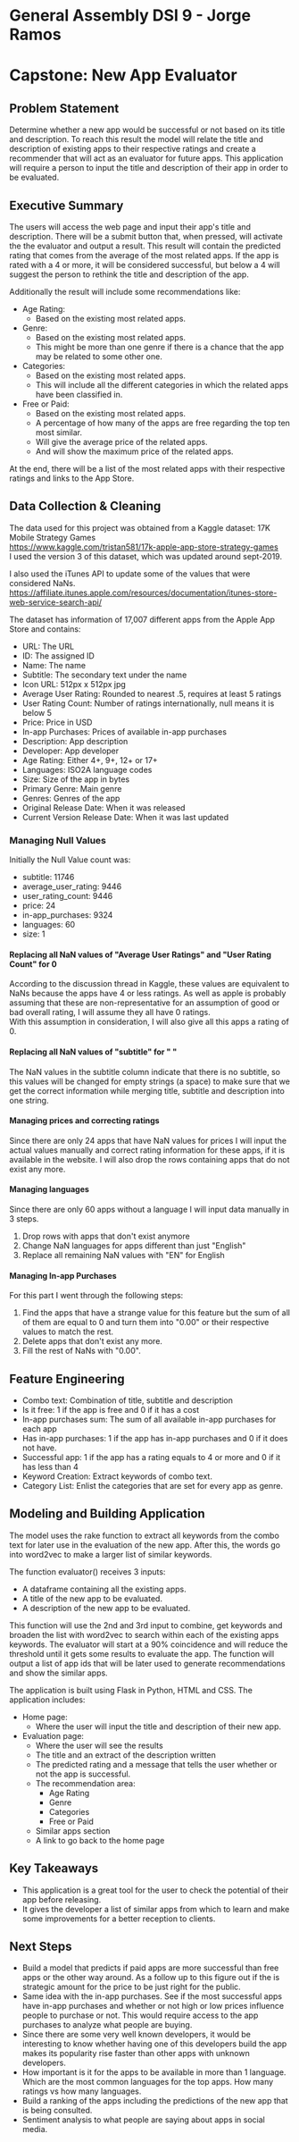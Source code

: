# General Assembly DSI 9 - Jorge Ramos
# Capstone: New App Evaluator
## Problem Statement
Determine whether a new app would be successful or not based on its title and description. To reach this result the model will relate the title and description of existing apps to their respective ratings and create a recommender that will act as an evaluator for future apps. This application will require a person to input the title and description of their app in order to be evaluated.

## Executive Summary
The users will access the web page and input their app's title and description. There will be a submit button that, when pressed, will activate the the evaluator and output a result. This result will contain the predicted rating that comes from the average of the most related apps. If the app is rated with a 4 or more, it will be considered successful, but below a 4 will suggest the person to rethink the title and description of the app.

Additionally the result will include some recommendations like:
- Age Rating:
  - Based on the existing most related apps.
- Genre:
  - Based on the existing most related apps.
  - This might be more than one genre if there is a chance that the app may be related to some other one.
- Categories:
  - Based on the existing most related apps.
  - This will include all the different categories in which the related apps have been classified in.
- Free or Paid:
  - Based on the existing most related apps.
  - A percentage of how many of the apps are free regarding the top ten most similar.
  - Will give the average price of the related apps.
  - And will show the maximum price of the related apps.

At the end, there will be a list of the most related apps with their respective ratings and links to the App Store.

## Data Collection & Cleaning
The data used for this project was obtained from a Kaggle dataset: 17K Mobile Strategy Games \
https://www.kaggle.com/tristan581/17k-apple-app-store-strategy-games \
I used the version 3 of this dataset, which was updated around sept-2019.

I also used the iTunes API to update some of the values that were considered NaNs. \
https://affiliate.itunes.apple.com/resources/documentation/itunes-store-web-service-search-api/

The dataset has information of 17,007 different apps from the Apple App Store and contains:
- URL: The URL
- ID: The assigned ID
- Name: The name
- Subtitle: The secondary text under the name
- Icon URL: 512px x 512px jpg
- Average User Rating: Rounded to nearest .5, requires at least 5 ratings
- User Rating Count: Number of ratings internationally, null means it is below 5
- Price: Price in USD
- In-app Purchases: Prices of available in-app purchases
- Description: App description
- Developer: App developer
- Age Rating: Either 4+, 9+, 12+ or 17+
- Languages: ISO2A language codes
- Size: Size of the app in bytes
- Primary Genre: Main genre
- Genres: Genres of the app
- Original Release Date: When it was released
- Current Version Release Date: When it was last updated

### Managing Null Values
Initially the Null Value count was:
- subtitle: 11746
- average_user_rating: 9446
- user_rating_count: 9446
- price: 24
- in-app_purchases: 9324
- languages: 60
- size: 1

#### Replacing all NaN values of "Average User Ratings"  and "User Rating Count" for 0
According to the discussion thread in Kaggle, these values are equivalent to NaNs because the apps have 4 or less ratings. As well as apple is probably assuming that these are non-representative for an assumption of good or bad overall rating, I will assume they all have 0 ratings. \
With this assumption in consideration, I will also give all this apps a rating of 0.

#### Replacing all NaN values of "subtitle" for " "
The NaN values in the subtitle column indicate that there is no subtitle, so this values will be changed for empty strings (a space) to make sure that we get the correct information while merging title, subtitle and description into one string.

#### Managing prices and correcting ratings
Since there are only 24 apps that have NaN values for prices I will input the actual values manually and correct rating information for these apps, if it is available in the website. I will also drop the rows containing apps that do not exist any more.

#### Managing languages
Since there are only 60 apps without a language I will input data manually in 3 steps.
1. Drop rows with apps that don't exist anymore
2. Change NaN languages for apps different than just "English"
3. Replace all remaining NaN values with "EN" for English

#### Managing In-app Purchases
For this part I went through the following steps:
1. Find the apps that have a strange value for this feature but the sum of all of them are equal to 0 and turn them into "0.00" or their respective values to match the rest.
2. Delete apps that don't exist any more.
3. Fill the rest of NaNs with "0.00".

## Feature Engineering
- Combo text: Combination of title, subtitle and description
- Is it free: 1 if the app is free and 0 if it has a cost
- In-app purchases sum: The sum of all available in-app purchases for each app
- Has in-app purchases: 1 if the app has in-app purchases and 0 if it does not have.
- Successful app: 1 if the app has a rating equals to 4 or more and 0 if it has less than 4
- Keyword Creation: Extract keywords of combo text.
- Category List: Enlist the categories that are set for every app as genre.

## Modeling and Building Application
The model uses the rake function to extract all keywords from the combo text for later use in the evaluation of the new app. After this, the words go into word2vec to make a larger list of similar keywords.

The function evaluator() receives 3 inputs:
- A dataframe containing all the existing apps.
- A title of the new app to be evaluated.
- A description of the new app to be evaluated.

This function will use the 2nd and 3rd input to combine, get keywords and broaden the list with word2vec to search within each of the existing apps keywords. The evaluator will start at a 90% coincidence and will reduce the threshold until it gets some results to evaluate the app. The function will output a list of app ids that will be later used to generate recommendations and show the similar apps.

The application is built using Flask in Python, HTML and CSS.
The application includes:
- Home page:
  - Where the user will input the title and description of their new app.
- Evaluation page:
  - Where the user will see the results
  - The title and an extract of the description written
  - The predicted rating and a message that tells the user whether or not the app is successful.
  - The recommendation area:
    - Age Rating
    - Genre
    - Categories
    - Free or Paid
  - Similar apps section
  - A link to go back to the home page

## Key Takeaways
- This application is a great tool for the user to check the potential of their app before releasing.
- It gives the developer a list of similar apps from which to learn and make some improvements for a better reception to clients.

## Next Steps
- Build a model that predicts if paid apps are more successful than free apps or the other way around. As a follow up to this figure out if the is strategic amount for the price to be just right for the public.
- Same idea with the in-app purchases. See if the most successful apps have in-app purchases and whether or not high or low prices influence people to purchase or not. This would require access to the app purchases to analyze what people are buying.
- Since there are some very well known developers, it would be interesting to know whether having one of this developers build the app makes its popularity rise faster than other apps with unknown developers.
- How important is it for the apps to be available in more than 1 language. Which are the most common languages for the top apps. How many ratings vs how many languages.
- Build a ranking of the apps including the predictions of the new app that is being consulted.
- Sentiment analysis to what people are saying about apps in social media.
